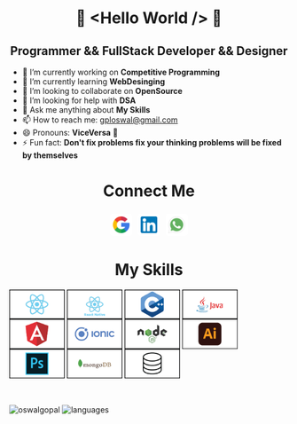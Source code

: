 <link rel="stylesheet" href="https://pro.fontawesome.com/releases/v5.10.0/css/all.css" integrity="sha384-AYmEC3Yw5cVb3ZcuHtOA93w35dYTsvhLPVnYs9eStHfGJvOvKxVfELGroGkvsg+p" crossorigin="anonymous"/>
<h1 align="center">👋 &ltHello World /&gt 👋</h1>
<h2 align="center">Programmer && FullStack Developer && Designer </h2>
<!-- <img src="https://komarev.com/ghpvc/?username=oswalgopal"/> -->

- 🔭 I’m currently working on **Competitive Programming**
- 🌱 I’m currently learning **WebDesinging**
- 👯 I’m looking to collaborate on **OpenSource**
- 🤔 I’m looking for help with **DSA**
- 💬 Ask me anything about **My Skills**
- 📫 How to reach me: <a href="mailto:gploswal@gmail.com">gploswal@gmail.com</a>
- 😄 Pronouns: **ViceVersa** 🤪
- ⚡ Fun fact: **Don't fix problems fix your thinking problems will be fixed by themselves**

<h1 align="center"> Connect Me </h1>
<p align="center" style="display: flex;
justify-content: center; align-items: center;"> 
    <!-- <a href="https://github.com/oswalgopal" target="_blank" style="font-size: 40px;
    display: flex;background-color: white; justify-content: center; align-items: center; width: 40px; height: 40px; border-radius: 5px;
    margin: 5px; text-decoration:none;">
        <img  src="./github-sign.png" width="30px" height="30px" />
    </a> -->
    <a href="mailto:gploswal@gmail.com" target="_blank"
    style="font-size: 40px;background-color: white; display: flex; justify-content: center; align-items: center; width: 40px; height: 40px; border-radius: 5px;text-decoration:none;margin: 5px;">
        <img  src="./google.png" width="30px" height="30px"/>
    </a>
    <a href="https://www.linkedin.com/in/oswalgopal/" target="_blank"
    style="font-size: 40px;background-color: white; display: flex; justify-content: center; align-items: center; width: 40px; height: 40px; border-radius: 5px;text-decoration:none;margin: 5px;">
        <img  src="./linkedin.png" width="30px" height="30px"/>
    </a>
    <a href="https://api.whatsapp.com/send?phone=+917024415907" target="_blank"
    style="font-size: 40px;background-color: white; display: flex; justify-content: center; align-items: center; width: 40px; height: 40px; border-radius: 5px;text-decoration:none;margin: 5px;">
        <img  src="./whatsapp.png" width="30px" height="30px"/>
    </a>
<p]>
<br />

<h1 align="center"> My Skills </h1>
<!-- <img align="top" src="./Skills.png"
    alt="skills"/> -->
<img align="top" src="./skills/react.png" width="100px">
<img align="top" src="./skills/react native.png" width="100px">
<img align="top" src="./skills/cpp.png" width="100px">
<img align="top" src="./skills/java.png" width="100px">
<img align="top" src="./skills/angular.png" width="100px">
<img align="top" src="./skills/ionic.png" width="100px">
<img align="top" src="./skills/node.png" width="100px">
<img align="top" src="./skills/AI.png" width="100px">
<img align="top" src="./skills/PS.png" width="100px">
<img align="top" src="./skills/mongodb.png" width="100px">
<img align="top" src="./skills/sql.png" width="100px">
<br />
<br />
<br />
<p>
    <img align="top" src="https://github-readme-stats.vercel.app/api?username=oswalgopal&layout=compact&hide=html&theme=jolly&count_private=true&show_icons=true"
    alt="oswalgopal"/>
    <img align="top" src="https://github-readme-stats.vercel.app/api/top-langs/?username=oswalgopal&theme=jolly&count_private=true&show_icons=true" alt="languages">
</p>





